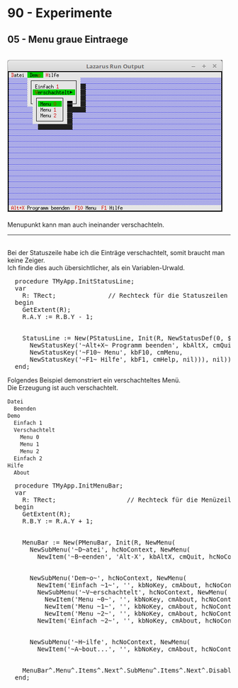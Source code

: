 # 90 - Experimente
## 05 - Menu graue Eintraege
<br>
<img src="image.png" alt="Selfhtml"><br><br>
Menupunkt kann man auch ineinander verschachteln.<br>
<hr><br>
Bei der Statuszeile habe ich die Einträge verschachtelt, somit braucht man keine Zeiger.<br>
Ich finde dies auch übersichtlicher, als ein Variablen-Urwald.<br>
<pre><code=pascal>  procedure TMyApp.InitStatusLine;
  var
    R: TRect;              // Rechteck für die Statuszeilen Position.
  begin
    GetExtent(R);
    R.A.Y := R.B.Y - 1;</font>
<br>
    StatusLine := New(PStatusLine, Init(R, NewStatusDef(0, $FFFF,</font>
      NewStatusKey('~Alt+X~ Programm beenden', kbAltX, cmQuit,
      NewStatusKey('~F10~ Menu', kbF10, cmMenu,</font>
      NewStatusKey('~F1~ Hilfe', kbF1, cmHelp, nil))), nil)));</font>
  end;</code></pre>
Folgendes Beispiel demonstriert ein verschachteltes Menü.<br>
Die Erzeugung ist auch verschachtelt.<br>
<pre><code>Datei
  Beenden
Demo
  Einfach 1
  Verschachtelt
    Menu 0
    Menu 1
    Menu 2
  Einfach 2
Hilfe
  About</code></pre>
<pre><code=pascal>  procedure TMyApp.InitMenuBar;
  var
    R: TRect;                   // Rechteck für die Menüzeilen-Position.
  begin
    GetExtent(R);
    R.B.Y := R.A.Y + 1;</font>
<br>
    MenuBar := New(PMenuBar, Init(R, NewMenu(
      NewSubMenu('~D~atei', hcNoContext, NewMenu(</font>
        NewItem('~B~eenden', 'Alt-X', kbAltX, cmQuit, hcNoContext, nil)),</font>
<br>
      NewSubMenu('Dem~o~', hcNoContext, NewMenu(</font>
        NewItem('Einfach ~1~', '', kbNoKey, cmAbout, hcNoContext,</font>
        NewSubMenu('~V~erschachtelt', hcNoContext, NewMenu(</font>
          NewItem('Menu ~0~', '', kbNoKey, cmAbout, hcNoContext,</font>
          NewItem('Menu ~1~', '', kbNoKey, cmAbout, hcNoContext,</font>
          NewItem('Menu ~2~', '', kbNoKey, cmAbout, hcNoContext, nil)))),</font>
        NewItem('Einfach ~2~', '', kbNoKey, cmAbout, hcNoContext, nil)))),</font>
<br>
      NewSubMenu('~H~ilfe', hcNoContext, NewMenu(</font>
        NewItem('~A~bout...', '', kbNoKey, cmAbout, hcNoContext, nil)), nil))))));</font>
<br>
    MenuBar^.Menu^.Items^.Next^.SubMenu^.Items^.Next^.Disabled:=True;
  end;</code></pre>
<br>
